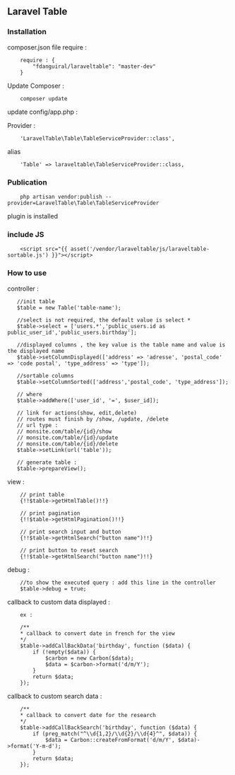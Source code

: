 ## Laravel Table ##

### Installation ###

composer.json file require  :
```
    require : {
        "fdanguiral/laraveltable": "master-dev"
    }
```

Update Composer :
```
    composer update
```

update config/app.php :

Provider :

```
    'LaravelTable\Table\TableServiceProvider::class',

```
alias
```
    'Table' => laraveltable\TableServiceProvider::class,

```

### Publication ###

```
    php artisan vendor:publish --provider=LaravelTable\Table\TableServiceProvider
```

plugin is installed

### include JS ###

```
    <script src="{{ asset('/vendor/laraveltable/js/laraveltable-sortable.js') }}"></script>
```

### How to use ###

controller :
```
   //init table
   $table = new Table('table-name');

   //select is not required, the default value is select *
   $table->select = ['users.*','public_users.id as public_user_id','public_users.birthday'];

   //displayed columns , the key value is the table name and value is the displayed name
   $table->setColumnDisplayed(['address' => 'adresse', 'postal_code' => 'code postal', 'type_address' => 'type']);

   //sortable columns
   $table->setColumnSorted(['address','postal_code', 'type_address']);

   // where
   $table->addWhere(['user_id', '=', $user_id]);

   // link for actions(show, edit,delete)
   // routes must finish by /show, /update, /delete
   // url type :
   // monsite.com/table/{id}/show
   // monsite.com/table/{id}/update
   // monsite.com/table/{id}/delete
   $table->setLink(url('table'));

   // generate table :
   $table->prepareView();
```

view :

```
    // print table
    {!!$table->getHtmlTable()!!}

    // print pagination
    {!!$table->getHtmlPagination()!!}

    // print search input and button
    {!!$table->getHtmlSearch("button name")!!}

    // print button to reset search
    {!!$table->getHtmlSearch("button name")!!}

```

debug :

```
    //to show the executed query : add this line in the controller
    $table->debug = true;
```

callback to custom data displayed :

```
    ex :

    /**
    * callback to convert date in french for the view
    */
    $table->addCallBackData('birthday', function ($data) {
        if (!empty($data)) {
            $carbon = new Carbon($data);
            $data = $carbon->format('d/m/Y');
        }
        return $data;
    });
```

callback to custom search data :

```
    /**
    * callback to convert date for the research
    */
    $table->addCallBackSearch('birthday', function ($data) {
        if (preg_match("^\\d{1,2}/\\d{2}/\\d{4}^", $data)) {
            $data = Carbon::createFromFormat('d/m/Y', $data)->format('Y-m-d');
        }
        return $data;
    });
```
